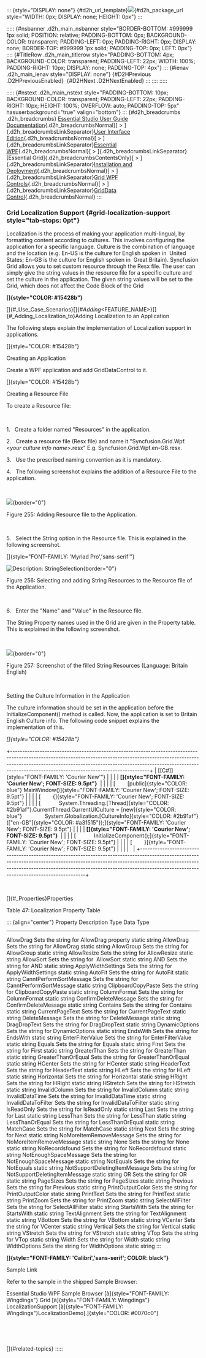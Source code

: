::: {style="DISPLAY: none"}
[](ms-xhelp:///?Id=d2h_url_template){#d2h_url_template}![](!package_url!){#d2h_package_url style="WIDTH: 0px; DISPLAY: none; HEIGHT: 0px"}
:::

::::: {#nsbanner .d2h_main_nsbanner style="BORDER-BOTTOM: #999999 1px solid; POSITION: relative; PADDING-BOTTOM: 0px; BACKGROUND-COLOR: transparent; PADDING-LEFT: 0px; PADDING-RIGHT: 0px; DISPLAY: none; BORDER-TOP: #999999 1px solid; PADDING-TOP: 0px; LEFT: 0px"}
:::: {#TitleRow .d2h_main_titlerow style="PADDING-BOTTOM: 4px; BACKGROUND-COLOR: transparent; PADDING-LEFT: 22px; WIDTH: 100%; PADDING-RIGHT: 10px; DISPLAY: none; PADDING-TOP: 4px"}
::: {#ienav .d2h_main_ienav style="DISPLAY: none"}
[](ms-xhelp:///?Id=3318f9e5-bd2b-46e2-8299-fc29d83afc9b){#D2HPrevious .D2HPreviousEnabled}  [](ms-xhelp:///?Id=30c1b843-3324-43d7-aab0-6bd65c0114d8){#D2HNext .D2HNextEnabled}
:::
::::
:::::

::::: {#nstext .d2h_main_nstext style="PADDING-BOTTOM: 10px; BACKGROUND-COLOR: transparent; PADDING-LEFT: 22px; PADDING-RIGHT: 10px; HEIGHT: 100%; OVERFLOW: auto; PADDING-TOP: 5px" hasuserbackground="true" valign="bottom"}
::: {#d2h_breadcrumbs .d2h_breadcrumbs}
[Essential Studio User Guide Documentation](ms-xhelp:///?Id=12457748-09e3-4d74-a240-8e049cedf030){.d2h_breadcrumbsNormal}[ \> ]{.d2h_breadcrumbsLinkSeparator}[User Interface Edition](ms-xhelp:///?Id=c29296b7-531c-413b-a0ec-488ca1f7f669){.d2h_breadcrumbsNormal}[ \> ]{.d2h_breadcrumbsLinkSeparator}[Essential WPF](ms-xhelp:///?Id=7f4f82c5-151c-4262-94d0-75c4626c77bc){.d2h_breadcrumbsNormal}[ \> ]{.d2h_breadcrumbsLinkSeparator}[Essential Grid]{.d2h_breadcrumbsContentsOnly}[ \> ]{.d2h_breadcrumbsLinkSeparator}[Installation and Deployment](ms-xhelp:///?Id=094c35c7-db8e-4341-9619-16644b2a4e34){.d2h_breadcrumbsNormal}[ \> ]{.d2h_breadcrumbsLinkSeparator}[Grid WPF Controls](ms-xhelp:///?Id=1249c159-5431-465a-b1af-1cf1e5e90ac8){.d2h_breadcrumbsNormal}[ \> ]{.d2h_breadcrumbsLinkSeparator}[GridData Control](ms-xhelp:///?Id=e9aeb59d-d6ab-4862-87f7-4f169b1d763e){.d2h_breadcrumbsNormal}
:::

### Grid Localization Support {#grid-localization-support style="tab-stops: 0pt"}

Localization is the process of making your application multi-lingual, by formatting content according to cultures. This involves configuring the application for a specific language. Culture is the combination of language and the location (e.g. En-US is the culture for English spoken in  United States; En-GB is the culture for English spoken in  Great Britain). Syncfusion Grid allows you to set custom resource through the Resx file. The user can simply give the string values in the resource file for a specific culture and set the culture in the application. The given string values will be set to the Grid, which does not affect the Code Block of the Grid

**[]{style="COLOR: #15428b"}** 

[]{#_Use_Case_Scenarios}[]{#_Adding_<FEATURE_NAME>}[]{#_Adding_Localization_to}Adding Localization to an Application

The following steps explain the implementation of Localization support in applications.

[]{style="COLOR: #15428b"} 

Creating an Application

Create a WPF application and add GridDataControl to it.

[]{style="COLOR: #15428b"} 

Creating a Resource File

To create a Resource file:

 

1.   Create a folder named "Resources" in the application.

2.   Create a resource file (Resx file) and name it "Syncfusion.Grid.Wpf.\<*your culture info name*\>.resx" E.g. Syncfusion.Grid.Wpf.en-GB.resx.

3.   Use the prescribed naming convention as it is mandatory.

4.   The following screenshot explains the addition of a Resource File to the application.

 

![](ImagesExt/image28_330.png){border="0"}

Figure 255: Adding Resource file to the Application.

 

5.   Select the String option in the Resource file. This is explained in the following screenshot.

[]{style="FONT-FAMILY: 'Myriad Pro','sans-serif'"} 

![Description: StringSelection](ImagesExt/image28_331.png){border="0"}

Figure 256: Selecting and adding String Resources to the Resource file of the Application.

 

6.   Enter the "Name" and "Value" in the Resource file.

The String Property names used in the Grid are given in the Property table. This is explained in the following screenshot.

 

![](ImagesExt/image28_332.jpg){border="0"}

Figure 257: Screenshot of the filled String Resources (Language: Britain English)

 

Setting the Culture Information in the Application

The culture information should be set in the application before the InitializeComponent() method is called. Now, the application is set to Britain English Culture info. The following code snippet explains the implementation of this.

*[]{style="COLOR: #15428b"}* 

+--------------------------------------------------------------------------------------------------------------------------------------------------------------------------------------------------------------------------------------------------------------------------------------------------+
| [\[C#\]]{style="FONT-FAMILY: 'Courier New'"}                                                                                                                                                                                                                                                     |
|                                                                                                                                                                                                                                                                                                  |
| **[]{style="FONT-FAMILY: 'Courier New'; FONT-SIZE: 9.5pt"}**                                                                                                                                                                                                                                     |
|                                                                                                                                                                                                                                                                                                  |
| [        [public]{style="COLOR: blue"} MainWindow()]{style="FONT-FAMILY: 'Courier New'; FONT-SIZE: 9.5pt"}                                                                                                                                                                                       |
|                                                                                                                                                                                                                                                                                                  |
| [        {]{style="FONT-FAMILY: 'Courier New'; FONT-SIZE: 9.5pt"}                                                                                                                                                                                                                                |
|                                                                                                                                                                                                                                                                                                  |
| [            System.Threading.[Thread]{style="COLOR: #2b91af"}.CurrentThread.CurrentUICulture = [new]{style="COLOR: blue"}               System.Globalization.[CultureInfo]{style="COLOR: #2b91af"}([\"en-GB\"]{style="COLOR: #a31515"});]{style="FONT-FAMILY: 'Courier New'; FONT-SIZE: 9.5pt"} |
|                                                                                                                                                                                                                                                                                                  |
| **[]{style="FONT-FAMILY: 'Courier New'; FONT-SIZE: 9.5pt"}**                                                                                                                                                                                                                                     |
|                                                                                                                                                                                                                                                                                                  |
| [            InitializeComponent();]{style="FONT-FAMILY: 'Courier New'; FONT-SIZE: 9.5pt"}                                                                                                                                                                                                       |
|                                                                                                                                                                                                                                                                                                  |
| [        }]{style="FONT-FAMILY: 'Courier New'; FONT-SIZE: 9.5pt"}                                                                                                                                                                                                                                |
|                                                                                                                                                                                                                                                                                                  |
|                                                                                                                                                                                                                                                                                                  |
+--------------------------------------------------------------------------------------------------------------------------------------------------------------------------------------------------------------------------------------------------------------------------------------------------+

 

[]{#_Properties}Properties

Table 47: Localization Property Table

::: {align="center"}
  Property                        Description                                          Type     Data Type
  ------------------------------- ---------------------------------------------------- -------- -----------
  AllowDrag                       Sets the string for AllowDrag property               static   string
  AllowDrag                       Sets the string for AllowDrag                        static   string
  AllowGroup                      Sets the string for AllowGroup                       static   string
  AllowResize                     Sets the string for AllowResize                      static   string
  AllowSort                       Sets the string for  AllowSort                       static   string
  AND                             Sets the string for AND                              static   string
  ApplyWidthSettings              Sets the string for ApplyWidthSettings               static   string
  AutoFit                         Sets the string for AutoFit                          static   string
  CanntPerformSortMessage         Sets the string for CanntPerformSortMessage          static   string
  ClipboardCopyPaste              Sets the string for ClipboardCopyPaste               static   string
  ColumnFormat                    Sets the string for ColumnFormat                     static   string
  ConfirmDeleteMessage            Sets the string for ConfirmDeleteMessage             static   string
  Contains                        Sets the string for Contains                         static   string
  CurrentPageText                 Sets the string for CurrentPageText                  static   string
  DeleteMessage                   Sets the string for DeleteMessage                    static   string
  DragDropText                    Sets the string for DragDropText                     static   string
  DynamicOptions                  Sets the string for DynamicOptions                   static   string
  EndsWith                        Sets the string for EndsWith                         static   string
  EnterFilterValue                Sets the string for EnterFilterValue                 static   string
  Equals                          Sets the string for Equals                           static   string
  First                           Sets the string for First                            static   string
  GreaterThan                     Sets the string for GreaterThan                      static   string
  GreaterThanOrEqual              Sets the string for GreaterThanOrEqual               static   string
  HCenter                         Sets the string for HCenter                          static   string
  HeaderText                      Sets the string for HeaderText                       static   string
  HLeft                           Sets the string for HLeft                            static   string
  Horizontal                      Sets the string for Horizontal                       static   string
  HRight                          Sets the string for HRight                           static   string
  HStretch                        Sets the string for HStretch                         static   string
  InvalidColumn                   Sets the string for InvalidColumn                    static   string
  InvalidDataTime                 Sets the string for InvalidDataTime                  static   string
  InvalidDataToFilter             Sets the string for InvalidDataToFilter              static   string
  IsReadOnly                      Sets the string for IsReadOnly                       static   string
  Last                            Sets the string for Last                             static   string
  LessThan                        Sets the string for LessThan                         static   string
  LessThanOrEqual                 Sets the string for LessThanOrEqual                  static   string
  MatchCase                       Sets the string for MatchCase                        static   string
  Next                            Sets the string for Next                             static   string
  NoMoreItemRemoveMessage         Sets the string for NoMoreItemRemoveMessage          static   string
  None                            Sets the string for None                             static   string
  NoRecordsfound                  Sets the string for NoRecordsfound                   static   string
  NotEnoughSpaceMessage           Sets the string for NotEnoughSpaceMessage            static   string
  NotEquals                       Sets the string for NotEquals                        static   string
  NotSupportDeletingItemMessage   Sets the string for  NotSupportDeletingItemMessage   static   string
  OR                              Sets the string for OR                               static   string
  PageSizes                       Sets the string for PageSizes                        static   string
  Previous                        Sets the string for Previous                         static   string
  PrintOutputColor                Sets the string for PrintOutputColor                 static   string
  PrintText                       Sets the string for PrintText                        static   string
  PrintZoom                       Sets the string for PrintZoom                        static   string
  SelectAllFilter                 Sets the string for SelectAllFilter                  static   string
  StartsWith                      Sets the string for StartsWith                       static   string
  TextAlignment                   Sets the string for TextAlignment                    static   string
  VBottom                         Sets the string for VBottom                          static   string
  VCenter                         Sets the string for VCenter                          static   string
  Vertical                        Sets the string for Vertical                         static   string
  VStretch                        Sets the string for VStretch                         static   string
  VTop                            Sets the string for VTop                             static   string
  Width                           Sets the string for Width                            static   string
  WidthOptions                    Sets the string for WidthOptions                     static   string
:::

**[]{style="FONT-FAMILY: 'Calibri','sans-serif'; COLOR: black"}** 

Sample Link

Refer to the sample in the shipped Sample Browser:

Essential Studio WPF Sample Browser [à]{style="FONT-FAMILY: Wingdings"} Grid [à]{style="FONT-FAMILY: Wingdings"} LocalizationSupport [à]{style="FONT-FAMILY: Wingdings"}LocalizationDemo[.]{style="COLOR: #0070c0"}

 

 

[]{#related-topics}
:::::
